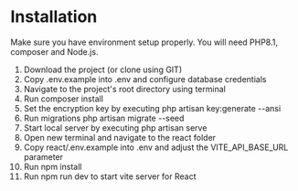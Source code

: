 # Installation
Make sure you have environment setup properly. You will need PHP8.1, composer and Node.js.

1. Download the project (or clone using GIT)
2. Copy .env.example into .env and configure database credentials
3. Navigate to the project's root directory using terminal
4. Run composer install
5. Set the encryption key by executing php artisan key:generate --ansi
6. Run migrations php artisan migrate --seed
7. Start local server by executing php artisan serve
8. Open new terminal and navigate to the react folder
9. Copy react/.env.example into .env and adjust the VITE_API_BASE_URL parameter
10. Run npm install
11. Run npm run dev to start vite server for React